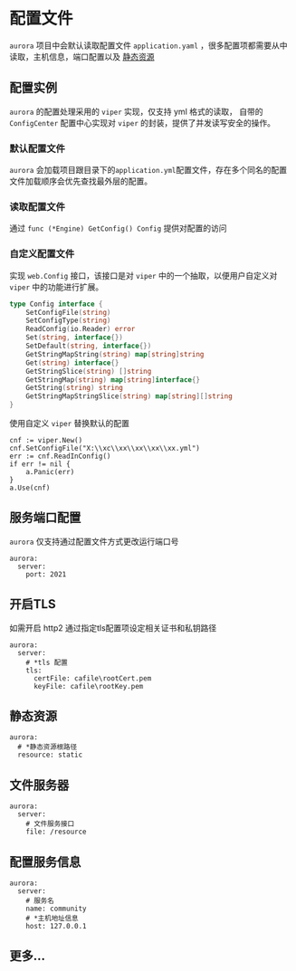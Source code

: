 # 配置文件
`aurora` 项目中会默认读取配置文件 `application.yaml` ，很多配置项都需要从中读取，主机信息，端口配置以及
[静态资源](/static/static)

## 配置实例
`aurora` 的配置处理采用的 `viper` 实现，仅支持 yml 格式的读取， 自带的 `ConfigCenter` 配置中心实现对 `viper` 的封装，提供了并发读写安全的操作。
### 默认配置文件
`aurora` 会加载项目跟目录下的`application.yml`配置文件，存在多个同名的配置文件加载顺序会优先查找最外层的配置。
### 读取配置文件
通过 `func (*Engine) GetConfig() Config` 提供对配置的访问
### 自定义配置文件
实现 `web.Config` 接口，该接口是对 `viper` 中的一个抽取，以便用户自定义对 `viper` 中的功能进行扩展。
```go
type Config interface {
	SetConfigFile(string)
	SetConfigType(string)
	ReadConfig(io.Reader) error
	Set(string, interface{})
	SetDefault(string, interface{})
	GetStringMapString(string) map[string]string
	Get(string) interface{}
	GetStringSlice(string) []string
	GetStringMap(string) map[string]interface{}
	GetString(string) string
	GetStringMapStringSlice(string) map[string][]string
}
```
使用自定义 `viper` 替换默认的配置
```go{7}
cnf := viper.New()
cnf.SetConfigFile("X:\\xc\\xx\\xx\\xx\\xx.yml")
err := cnf.ReadInConfig()
if err != nil {
	a.Panic(err)
}
a.Use(cnf)
```

## 服务端口配置
`aurora` 仅支持通过配置文件方式更改运行端口号
```yaml{3}
aurora:
  server:
    port: 2021
```

## 开启TLS
如需开启 http2 通过指定tls配置项设定相关证书和私钥路径
```yaml{5,6}
aurora:
  server:
    # *tls 配置
    tls:
      certFile: cafile\rootCert.pem
      keyFile: cafile\rootKey.pem
```
## 静态资源
```yaml{3}
aurora:
  # *静态资源根路径
  resource: static
```
## 文件服务器
```yaml{4}
aurora:
  server:
    # 文件服务接口
    file: /resource
```

## 配置服务信息
```yaml{4,6}
aurora:
  server:
    # 服务名
    name: community
    # *主机地址信息 
    host: 127.0.0.1
```

## 更多...